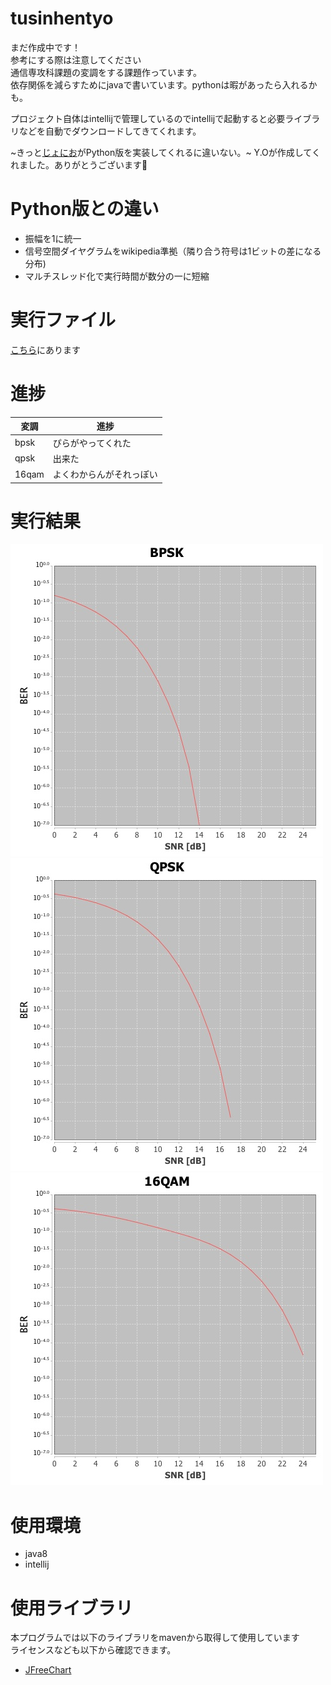 # tusinhentyo
まだ作成中です！  
参考にする際は注意してください  
通信専攻科課題の変調をする課題作っています。  
依存関係を減らすためにjavaで書いています。pythonは暇があったら入れるかも。  

プロジェクト自体はintellijで管理しているのでintellijで起動すると必要ライブラリなどを自動でダウンロードしてきてくれます。  

~きっと[じょにお](https://twitter.com/joniojonijoni)がPython版を実装してくれるに違いない。~
Y.Oが作成してくれました。ありがとうございます🙏

# Python版との違い
- 振幅を1に統一
- 信号空間ダイヤグラムをwikipedia準拠（隣り合う符号は1ビットの差になる分布)
- マルチスレッド化で実行時間が数分の一に短縮

# 実行ファイル
[こちら](https://github.com/Khromium/tusinhentyo/releases/)にあります

# 進捗
|変調|進捗|
|---|---|
bpsk|ぴらがやってくれた
qpsk|出来た
16qam|よくわからんがそれっぽい

# 実行結果
![bpsk](https://raw.githubusercontent.com/Khromium/tusinhentyo/master/res/BPSK2.jpg)
![qpsk](https://raw.githubusercontent.com/Khromium/tusinhentyo/master/res/QPSK2.jpg)
![16qam](https://raw.githubusercontent.com/Khromium/tusinhentyo/master/res/16QAM2.jpg)

# 使用環境
- java8
- intellij

# 使用ライブラリ
本プログラムでは以下のライブラリをmavenから取得して使用しています  
ライセンスなども以下から確認できます。
- [JFreeChart](http://www.jfree.org/jfreechart/)
